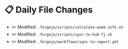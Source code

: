 # 📋 Daily File Changes

- ✏️ Modified: `.forgejo/scripts/calculate-week-info.sh`
- ✏️ Modified: `.forgejo/scripts/sync-to-hub-fj.sh`
- ✏️ Modified: `.forgejo/workflows/sync-to-report.yml`
